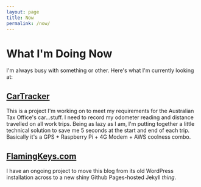 ```yaml
---
layout: page
title: Now
permalink: /now/
---
```


# What I'm Doing Now

I'm always busy with something or other. Here's what I'm currently looking at:

## [CarTracker](https://github.com/chrisbrownie/cartracker)

This is a project I'm working on to meet my requirements for  the Australian Tax Office's car...stuff. I need to record my odometer reading and distance travelled on all work trips. Being as lazy as I am, I'm putting together a little technical solution to save me 5 seconds at the start and end of each trip. Basically it's a GPS + Raspberry Pi + 4G Modem + AWS coolness combo.

## [FlamingKeys.com](https://github.com/chrisbrownie/flamingkeys.com)

I have an ongoing project to move this blog from its old WordPress installation across to a new shiny Github Pages-hosted Jekyll _thing_.
